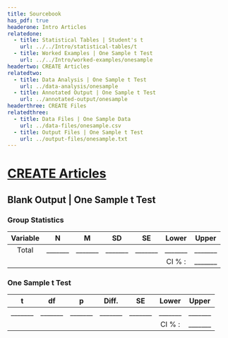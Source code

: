 ```yaml
---
title: Sourcebook
has_pdf: true
headerone: Intro Articles
relatedone:
  - title: Statistical Tables | Student's t
    url: ../../Intro/statistical-tables/t
  - title: Worked Examples | One Sample t Test
    url: ../../Intro/worked-examples/onesample
headertwo: CREATE Articles
relatedtwo:
  - title: Data Analysis | One Sample t Test
    url: ../data-analysis/onesample
  - title: Annotated Output | One Sample t Test
    url: ../annotated-output/onesample
headerthree: CREATE Files
relatedthree:
  - title: Data Files | One Sample Data
    url: ../data-files/onesample.csv
  - title: Output Files | One Sample t Test
    url: ../output-files/onesample.txt
---
```


# [CREATE Articles](../index.md)

## Blank Output | One Sample t Test

### Group Statistics 

| Variable | N | M | SD | SE | Lower | Upper |
|:---:|:---:|:---:|:---:|:---:|:---:|:---:|
| Total | _______ | _______ | _______ | _______ | _______ | _______ |
| | | | |  | CI % : | _______ |

### One Sample t Test

| t | df | p | Diff. | SE | Lower | Upper |
|:---:|:---:|:---:|:---:|:---:|:---:|:---:|
| _______ | _______ | _______ | _______ | _______ | _______ | _______ |
| | | | |  | CI % : | _______ |
